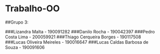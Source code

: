 # Trabalho-OO

##Grupo 3:

###Lizandra Malta - 190091282
###Danilo Rocha - 190042397
###Pedro Costa Lima - 200059921
###Thiago Cerqueira Borges - 190117508
###Lucas Oliveira Meireles - 190016647
###Lucas Caldas Barbosa de Souza - 190091606
